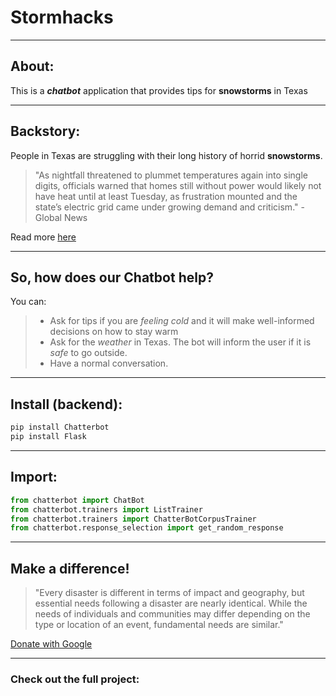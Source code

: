 # Stormhacks

---

## About:

This is a _**chatbot**_ application that provides tips for **snowstorms** in Texas

---

## Backstory:

People in Texas are struggling with their long history of horrid **snowstorms**.

> "As nightfall threatened to plummet temperatures again into single digits, officials warned that homes still without power would likely not have heat until at least Tuesday, as frustration mounted and the state’s electric grid came under growing demand and criticism." - Global News

Read more [here](https://globalnews.ca/news/7641439/texas-snow-storm-power-outage/ "Global News Texas Snowstorm")

---

## So, how does our **Chatbot** help?

You can:

> - Ask for tips if you are _feeling cold_ and it will make well-informed decisions on how to stay warm
> - Ask for the _weather_ in Texas. The bot will inform the user if it is _safe_ to go outside.
> - Have a normal conversation.

---

## Install (backend):

```bash
pip install Chatterbot
pip install Flask
```

---

## Import:

```python
from chatterbot import ChatBot
from chatterbot.trainers import ListTrainer
from chatterbot.trainers import ChatterBotCorpusTrainer
from chatterbot.response_selection import get_random_response
```

---

## Make a difference!

> "Every disaster is different in terms of impact and geography, but essential needs following a disaster are nearly identical. While the needs of individuals and communities may differ depending on the type or location of an event, fundamental needs are similar."

[Donate with Google](https://donate.google.com/checkout?campaignid=6172140866961408&tab=1&hl=en-CA&authUser=0 "Help the world!")

---

### Check out the full project:
